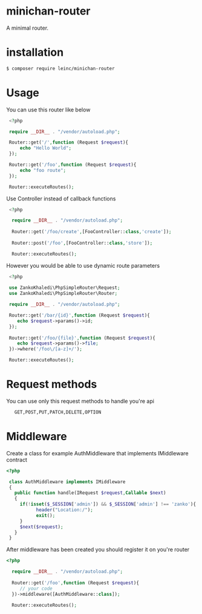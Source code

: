 # minichan-router

A minimal router.

# installation

```bash
$ composer require leinc/minichan-router
```

# Usage

You can use this router like below

   ```php
    <?php
   
    require __DIR__ . "/vendor/autoload.php";

    Router::get('/',function (Request $request){
        echo "Hello World";
    });

    Router::get('/foo',function (Request $request){
        echo "foo route";
    });

    Router::executeRoutes();
   ```

Use Controller instead of callback functions

  ```php
   <?php

    require __DIR__ . "/vendor/autoload.php";
    
    Router::get('/foo/create',[FooController::class,'create']);
    
    Router::post('/foo',[FooController::class,'store']);

    Router::executeRoutes();
  ```
  
However you would be able to use dynamic route parameters

   ```php
    <?php
    
    use ZankoKhaledi\PhpSimpleRouter\Request; 
    use ZankoKhaledi\PhpSimpleRouter\Router;

    require __DIR__ . "/vendor/autoload.php";

    Router::get('/bar/{id}',function (Request $request){
       echo $request->params()->id;
    });
    
    Router::get('/foo/{file}',function (Request $request){
       echo $request->params()->file;
    })->where('/foo\/[a-z]+/');

    Router::executeRoutes();
   ```

# Request methods

You can use only this request methods to handle you're api

 ```bash 
    GET,POST,PUT,PATCH,DELETE,OPTION
 ``` 
 # Middleware

Create a class for example AuthMiddleware that implements IMiddleware contract

```php
<?php

 class AuthMiddleware implements IMiddleware
 {
   public function handle(IRequest $request,Callable $next)
   {
     if(!isset($_SESSION['admin']) && $_SESSION['admin'] !== 'zanko'){
           header("Location:/");
           exit();
     }
     $next($request);
   }
 }
```
After middleware has been created you should register it on you're router

```php
<?php

  require __DIR__ . "/vendor/autoload.php";
  
  Router::get('/foo',function (Request $request){
     // your code
  })->middleware([AuthMiddleware::class]); 

  Router::executeRoutes();
```
